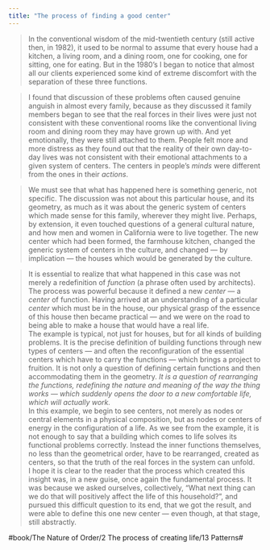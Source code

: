 ```yaml
---
title: "The process of finding a good center"
---
```


> In the conventional wisdom of the mid-twentieth century (still active then, in 1982), it used to be normal to assume that every house had a kitchen, a living room, and a dining room, one for cooking, one for sitting, one for eating. But in the 1980’s I began to notice that almost all our clients experienced some kind of extreme discomfort with the separation of these three functions.  

> I found that discussion of these problems often caused genuine anguish in almost every family, because as they discussed it family members began to see that the real forces in their lives were just not consistent with these conventional rooms like the conventional living room and dining room they may have grown up with. And yet emotionally, they were still attached to them. People felt more and more distress as they found out that the reality of their own day-to-day lives was not consistent with their emotional attachments to a given system of centers. The centers in people’s *minds* were different from the ones in their *actions*.  

> We must see that what has happened here is something generic, not specific. The discussion was not about this particular house, and its geometry, as much as it was about the generic system of centers which made sense for this family, wherever they might live. Perhaps, by extension, it even touched questions of a general cultural nature, and how men and women in California were to live together. The new center which had been formed, the farmhouse kitchen, changed the generic system of centers in the culture, and changed — by implication — the houses which would be generated by the culture.  

> It is essential to realize that what happened in this case was not merely a redefinition of *function* (a phrase often used by architects). The process was powerful because it defined a new *center* — a *center* of function. Having arrived at an understanding of a particular *center* which must be in the house, our physical grasp of the essence of this house then became practical — and we were on the road to being able to make a house that would have a real life.  
> The example is typical, not just for houses, but for all kinds of building problems. It is the precise definition of building functions through new types of centers — and often the reconfiguration of the essential centers which have to carry the functions — which brings a project to fruition. It is not only a question of defining certain functions and then accommodating them in the geometry. *It is a question of rearranging the functions, redefining the nature and meaning of the way the thing works — which suddenly opens the door to a new comfortable life, which will actually work.*  
> In this example, we begin to see centers, not merely as nodes or central elements in a physical composition, but as nodes or centers of energy in the configuration of a life. As we see from the example, it is not enough to say that a building which comes to life solves its functional problems correctly. Instead the inner functions themselves, no less than the geometrical order, have to be rearranged, created as centers, so that the truth of the real forces in the system can unfold.  
> I hope it is clear to the reader that the process which created this insight was, in a new guise, once again the fundamental process. It was because we asked ourselves, collectively, “What next thing can we do that will positively affect the life of this household?”, and pursued this difficult question to its end, that we got the result, and were able to define this one new center — even though, at that stage, still abstractly.  

#book/The Nature of Order/2 The process of creating life/13 Patterns#